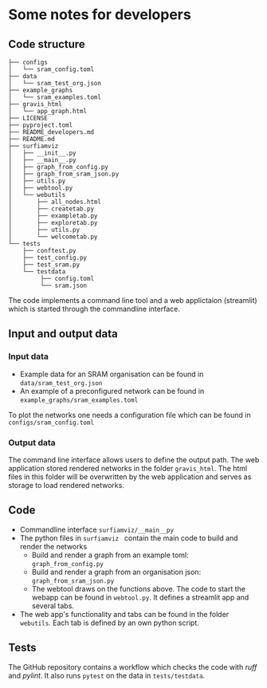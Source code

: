 # Some notes for developers

## Code structure

```
├── configs
│   └── sram_config.toml
├── data
│   └── sram_test_org.json
├── example_graphs
│   └── sram_examples.toml
├── gravis_html
│   └── app_graph.html
├── LICENSE
├── pyproject.toml
├── README_developers.md
├── README.md
├── surfiamviz
│   ├── __init__.py
│   ├── __main__.py
│   ├── graph_from_config.py
│   ├── graph_from_sram_json.py
│   ├── utils.py
│   ├── webtool.py
│   └── webutils
│       ├── all_nodes.html
│       ├── createtab.py
│       ├── exampletab.py
│       ├── exploretab.py
│       ├── utils.py
│       └── welcometab.py
└── tests
    ├── conftest.py
    ├── test_config.py
    ├── test_sram.py
    └── testdata
    	 ├── config.toml
    	 └── sram.json
```

The code implements a command line tool and a web applictaion (streamlit) which is started through the commandline interface.

## Input and output data

### Input data

- Example data for an SRAM organisation can be found in `data/sram_test_org.json`
- An example of a preconfigured network can be found in `example_graphs/sram_examples.toml`

To plot the networks one needs a configuration file which can be found in `configs/sram_config.toml`
 

### Output data

The command line interface allows users to define the output path. The web application stored rendered networks in the folder `gravis_html`. The html files in this folder will be overwritten by the web application and serves as storage to load rendered networks. 

## Code

- Commandline interface `surfiamviz/__main__py`
- The python files in `surfiamviz ` contain the main code to build and render the networks
	- Build and render a graph from an example toml: `graph_from_config.py`
	- Build and render a graph from an organisation json: `graph_from_sram_json.py`
	- The webtool draws on the functions above. The code to start the webapp can be found in `webtool.py`. It defines a streamlit app and several tabs.
- The web app's functionality and tabs can be found in the folder `webutils`. Each tab is defined by an own python script.

## Tests

The GitHub repository contains a workflow which checks the code with *ruff* and *pylint*. It also runs `pytest` on the data in `tests/testdata`.

